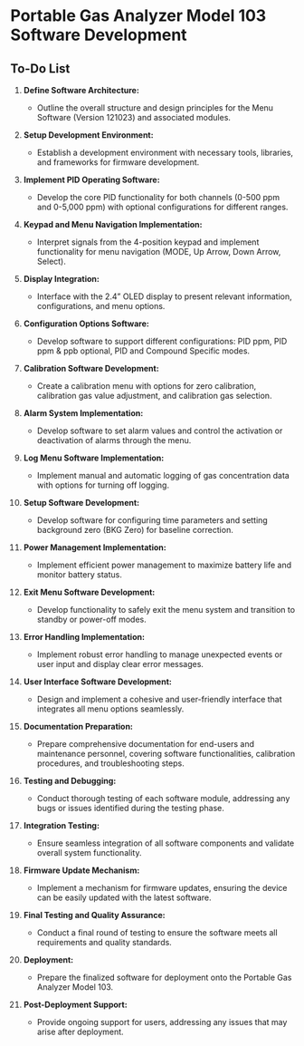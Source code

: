 # Portable Gas Analyzer Model 103 Software Development

## To-Do List

1. **Define Software Architecture:**
   - Outline the overall structure and design principles for the Menu Software (Version 121023) and associated modules.

2. **Setup Development Environment:**
   - Establish a development environment with necessary tools, libraries, and frameworks for firmware development.

3. **Implement PID Operating Software:**
   - Develop the core PID functionality for both channels (0-500 ppm and 0-5,000 ppm) with optional configurations for different ranges.

4. **Keypad and Menu Navigation Implementation:**
   - Interpret signals from the 4-position keypad and implement functionality for menu navigation (MODE, Up Arrow, Down Arrow, Select).

5. **Display Integration:**
   - Interface with the 2.4” OLED display to present relevant information, configurations, and menu options.

6. **Configuration Options Software:**
   - Develop software to support different configurations: PID ppm, PID ppm & ppb optional, PID and Compound Specific modes.

7. **Calibration Software Development:**
   - Create a calibration menu with options for zero calibration, calibration gas value adjustment, and calibration gas selection.

8. **Alarm System Implementation:**
   - Develop software to set alarm values and control the activation or deactivation of alarms through the menu.

9. **Log Menu Software Implementation:**
   - Implement manual and automatic logging of gas concentration data with options for turning off logging.

10. **Setup Software Development:**
    - Develop software for configuring time parameters and setting background zero (BKG Zero) for baseline correction.

11. **Power Management Implementation:**
    - Implement efficient power management to maximize battery life and monitor battery status.

12. **Exit Menu Software Development:**
    - Develop functionality to safely exit the menu system and transition to standby or power-off modes.

13. **Error Handling Implementation:**
    - Implement robust error handling to manage unexpected events or user input and display clear error messages.

14. **User Interface Software Development:**
    - Design and implement a cohesive and user-friendly interface that integrates all menu options seamlessly.

15. **Documentation Preparation:**
    - Prepare comprehensive documentation for end-users and maintenance personnel, covering software functionalities, calibration procedures, and troubleshooting steps.

16. **Testing and Debugging:**
    - Conduct thorough testing of each software module, addressing any bugs or issues identified during the testing phase.

17. **Integration Testing:**
    - Ensure seamless integration of all software components and validate overall system functionality.

18. **Firmware Update Mechanism:**
    - Implement a mechanism for firmware updates, ensuring the device can be easily updated with the latest software.

19. **Final Testing and Quality Assurance:**
    - Conduct a final round of testing to ensure the software meets all requirements and quality standards.

20. **Deployment:**
    - Prepare the finalized software for deployment onto the Portable Gas Analyzer Model 103.

21. **Post-Deployment Support:**
    - Provide ongoing support for users, addressing any issues that may arise after deployment.
